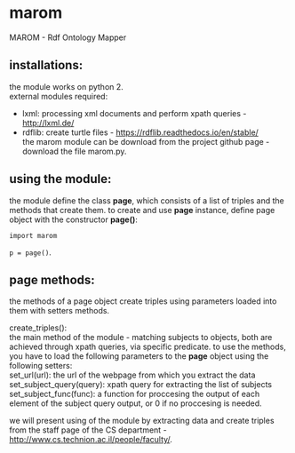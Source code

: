 # marom
MAROM - Rdf Ontology Mapper

## installations:
the module works on python 2.  
external modules required:  
* lxml: processing xml documents and perform xpath queries - http://lxml.de/  
* rdflib: create turtle files - https://rdflib.readthedocs.io/en/stable/  
the marom module can be download from the project github page - download the file marom.py.   

## using the module: 
the module define the class __page__, which consists of a list of triples and the methods that create them.
to create and use __page__ instance, define page object with the constructor **page()**:  
  
  `import marom`  
    
  `p = page()`.  
  
  ## page methods:  
  
 the methods of a page object create triples using parameters loaded into them with setters methods.  
 
 create_triples():  
 the main method of the module - matching subjects to objects, both are achieved through xpath queries,
 via specific predicate. to use the methods, you have to load the following parameters to the  __page__ object 
 using the following setters:  
 set_url(url): the url of the webpage from which you extract the data  
 set_subject_query(query): xpath query for extracting the list of subjects
 set_subject_func(func): a function for proccesing the output of each element of the subject query output, or 0 if no 
 proccesing is needed.
 



  
we will present using of the module by extracting data and create triples from the staff page of the CS department - 
http://www.cs.technion.ac.il/people/faculty/.


